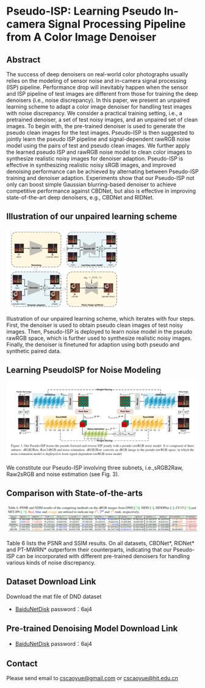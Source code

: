 # Pseudo-ISP: Learning Pseudo In-camera Signal Processing Pipeline from A Color Image Denoiser


## Abstract

The success of deep denoisers on real-world color photographs usually relies on the modeling of sensor noise and in-camera signal processing (ISP) pipeline. Performance drop will inevitably happen when the sensor and ISP pipeline of test images are different from those for training the deep denoisers (i.e., noise discrepancy). In this paper, we present an unpaired learning scheme to adapt a color image denoiser for handling test images with noise discrepancy. We consider a practical training setting, i.e., a pretrained denoiser, a set of test noisy images, and an unpaired set of clean images. To begin with, the pre-trained denoiser is used to generate the pseudo clean images for the test images. Pseudo-ISP is then suggested to jointly learn the pseudo ISP pipeline and signal-dependent rawRGB noise model using the pairs of test and pseudo clean images. We further apply the learned pseudo ISP and rawRGB noise model to clean color images to synthesize realistic noisy images for denoiser adaption. Pseudo-ISP is effective in synthesizing realistic noisy sRGB images, and improved denoising performance can be achieved by alternating between Pseudo-ISP training and denoiser adaption. Experiments show that our Pseudo-ISP not only can boost simple Gaussian blurring-based denoiser to achieve competitive performance against CBDNet, but also is effective in improving state-of-the-art deep denoisers, e.g., CBDNet and RIDNet.

## Illustration of our unpaired learning scheme

<img src="img/3.png" alt="drawing" width="300px"/>

Illustration of our unpaired learning scheme, which iterates with four steps. First, the denoiser is used to obtain pseudo clean images of test noisy images. Then, Pseudo-ISP is deployed to learn noise model in the pseudo rawRGB space, which is further used to synthesize realistic noisy images. Finally, the denoiser is finetuned for adaption using both pseudo and synthetic paired data. 

## Learning PseudoISP for Noise Modeling

<img src="img/1.png" alt="drawing" width="600px"/>

We constitute our Pseudo-ISP involving three subnets, i.e.,sRGB2Raw, Raw2sRGB and noise estimation (see Fig. 3).

## Comparison with State-of-the-arts

<img src="img/2.png" alt="drawing" width="600px"/>

Table 6 lists the PSNR and SSIM results. On all datasets, CBDNet*, RIDNet* and PT-MWRN* outperform their counterparts, indicating that our Pseudo-ISP can be incorporated with different pre-trained denoisers for handling various kinds of noise discrepancy.

## Dataset Download Link

Download the mat file of DND dataset

- [BaiduNetDisk](https://pan.baidu.com/s/1W8_Uemrm8coX3wFZ_Jlw1g ) password：6aj4


## Pre-trained Denoising Model Download Link

- [BaiduNetDisk](https://pan.baidu.com/s/1W8_Uemrm8coX3wFZ_Jlw1g ) password：6aj4



## Contact

Please send email to cscaoyue@gmail.com or cscaoyue@hit.edu.cn
